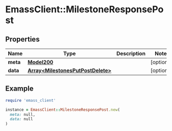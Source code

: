 # EmassClient::MilestoneResponsePost

## Properties

| Name | Type | Description | Notes |
| ---- | ---- | ----------- | ----- |
| **meta** | [**Model200**](Model200.md) |  | [optional] |
| **data** | [**Array&lt;MilestonesPutPostDelete&gt;**](MilestonesPutPostDelete.md) |  | [optional] |

## Example

```ruby
require 'emass_client'

instance = EmassClient::MilestoneResponsePost.new(
  meta: null,
  data: null
)
```

